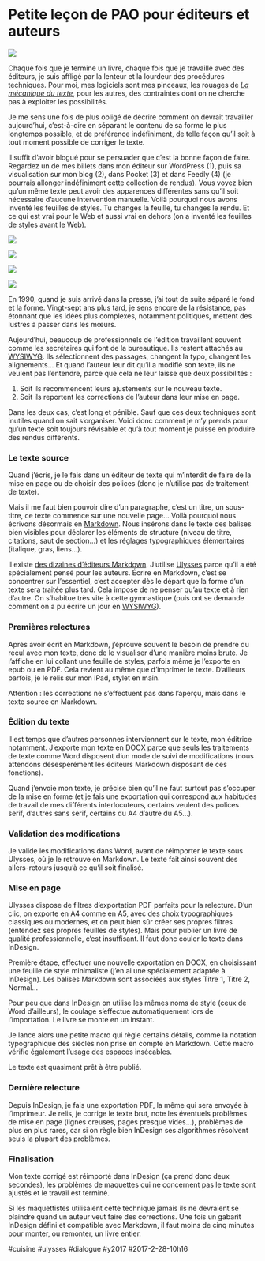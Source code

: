 # Petite leçon de PAO pour éditeurs et auteurs

![](_i/pao4.png)

Chaque fois que je termine un livre, chaque fois que je travaille avec des éditeurs, je suis affligé par la lenteur et la lourdeur des procédures techniques. Pour moi, mes logiciels sont mes pinceaux, les rouages de *[La mécanique du texte](../../page/la-mecanique-du-texte)*, pour les autres, des contraintes dont on ne cherche pas à exploiter les possibilités.

Je me sens une fois de plus obligé de décrire comment on devrait travailler aujourd’hui, c’est-à-dire en séparant le contenu de sa forme le plus longtemps possible, et de préférence indéfiniment, de telle façon qu’il soit à tout moment possible de corriger le texte.

Il suffit d’avoir blogué pour se persuader que c’est la bonne façon de faire. Regardez un de mes billets dans mon éditeur sur WordPress (1), puis sa visualisation sur mon blog (2), dans Pocket (3) et dans Feedly (4) (je pourrais allonger indéfiniment cette collection de rendus). Vous voyez bien qu’un même texte peut avoir des apparences différentes sans qu’il soit nécessaire d’aucune intervention manuelle. Voilà pourquoi nous avons inventé les feuilles de styles. Tu changes la feuille, tu changes le rendu. Et ce qui est vrai pour le Web et aussi vrai en dehors (on a inventé les feuilles de styles avant le Web).

![](_i/pao1.png)

![](_i/PAO2.png)

![](_i/pao3.png)

![](_i/pao4.png)

En 1990, quand je suis arrivé dans la presse, j’ai tout de suite séparé le fond et la forme. Vingt-sept ans plus tard, je sens encore de la résistance, pas étonnant que les idées plus complexes, notamment politiques, mettent des lustres à passer dans les mœurs.

Aujourd’hui, beaucoup de professionnels de l’édition travaillent souvent comme les secrétaires qui font de la bureautique. Ils restent attachés au [WYSIWYG](https://fr.wikipedia.org/wiki/What_you_see_is_what_you_get). Ils sélectionnent des passages, changent la typo, changent les alignements… Et quand l’auteur leur dit qu’il a modifié son texte, ils ne veulent pas l’entendre, parce que cela ne leur laisse que deux possibilités :

1. Soit ils recommencent leurs ajustements sur le nouveau texte.
2. Soit ils reportent les corrections de l’auteur dans leur mise en page.

Dans les deux cas, c’est long et pénible. Sauf que ces deux techniques sont inutiles quand on sait s’organiser. Voici donc comment je m’y prends pour qu’un texte soit toujours révisable et qu’à tout moment je puisse en produire des rendus différents.

### Le texte source

Quand j’écris, je le fais dans un éditeur de texte qui m’interdit de faire de la mise en page ou de choisir des polices (donc je n’utilise pas de traitement de texte).

Mais il me faut bien pouvoir dire d’un paragraphe, c’est un titre, un sous-titre, ce texte commence sur une nouvelle page… Voilà pourquoi nous écrivons désormais en [Markdown](https://fr.wikipedia.org/wiki/Markdown). Nous insérons dans le texte des balises bien visibles pour déclarer les éléments de structure (niveau de titre, citations, saut de section…) et les réglages typographiques élémentaires (italique, gras, liens…).

Il existe [des dizaines d’éditeurs Markdown](../../2016/10/les-outils-de-lecrivain.md). J’utilise [Ulysses](https://www.ulyssesapp.com/) parce qu’il a été spécialement pensé pour les auteurs. Écrire en Markdown, c’est se concentrer sur l’essentiel, c’est accepter dès le départ que la forme d’un texte sera traitée plus tard. Cela impose de ne penser qu’au texte et à rien d’autre. On s’habitue très vite à cette gymnastique (puis ont se demande comment on a pu écrire un jour en [WYSIWYG](https://fr.wikipedia.org/wiki/What_you_see_is_what_you_get)).

### Premières relectures

Après avoir écrit en Markdown, j’éprouve souvent le besoin de prendre du recul avec mon texte, donc de le visualiser d’une manière moins brute. Je l’affiche en lui collant une feuille de styles, parfois même je l’exporte en epub ou en PDF. Cela revient au même que d’imprimer le texte. D’ailleurs parfois, je le relis sur mon iPad, stylet en main.

Attention : les corrections ne s’effectuent pas dans l’aperçu, mais dans le texte source en Markdown.

### Édition du texte

Il est temps que d’autres personnes interviennent sur le texte, mon éditrice notamment. J’exporte mon texte en DOCX parce que seuls les traitements de texte comme Word disposent d’un mode de suivi de modifications (nous attendons désespérément les éditeurs Markdown disposant de ces fonctions).

Quand j’envoie mon texte, je précise bien qu’il ne faut surtout pas s’occuper de la mise en forme (et je fais une exportation qui correspond aux habitudes de travail de mes différents interlocuteurs, certains veulent des polices serif, d’autres sans serif, certains du A4 d’autre du A5…).

### Validation des modifications

Je valide les modifications dans Word, avant de réimporter le texte sous Ulysses, où je le retrouve en Markdown. Le texte fait ainsi souvent des allers-retours jusqu’à ce qu’il soit finalisé.

### Mise en page

Ulysses dispose de filtres d’exportation PDF parfaits pour la relecture. D’un clic, on exporte en A4 comme en A5, avec des choix typographiques classiques ou modernes, et on peut bien sûr créer ses propres filtres (entendez ses propres feuilles de styles). Mais pour publier un livre de qualité professionnelle, c’est insuffisant. Il faut donc couler le texte dans InDesign.

Première étape, effectuer une nouvelle exportation en DOCX, en choisissant une feuille de style minimaliste (j’en ai une spécialement adaptée à InDesign). Les balises Markdown sont associées aux styles Titre 1, Titre 2, Normal…

Pour peu que dans InDesign on utilise les mêmes noms de style (ceux de Word d’ailleurs), le coulage s’effectue automatiquement lors de l’importation. Le livre se monte en un instant.

Je lance alors une petite macro qui règle certains détails, comme la notation typographique des siècles non prise en compte en Markdown. Cette macro vérifie également l’usage des espaces insécables.

Le texte est quasiment prêt à être publié.

### Dernière relecture

Depuis InDesign, je fais une exportation PDF, la même qui sera envoyée à l’imprimeur. Je relis, je corrige le texte brut, note les éventuels problèmes de mise en page (lignes creuses, pages presque vides…), problèmes de plus en plus rares, car si on règle bien InDesign ses algorithmes résolvent seuls la plupart des problèmes.

### Finalisation

Mon texte corrigé est réimporté dans InDesign (ça prend donc deux secondes), les problèmes de maquettes qui ne concernent pas le texte sont ajustés et le travail est terminé.

Si les maquettistes utilisaient cette technique jamais ils ne devraient se plaindre quand un auteur veut faire des corrections. Une fois un gabarit InDesign défini et compatible avec Markdown, il faut moins de cinq minutes pour monter, ou remonter, un livre entier.

#cuisine #ulysses #dialogue #y2017 #2017-2-28-10h16
